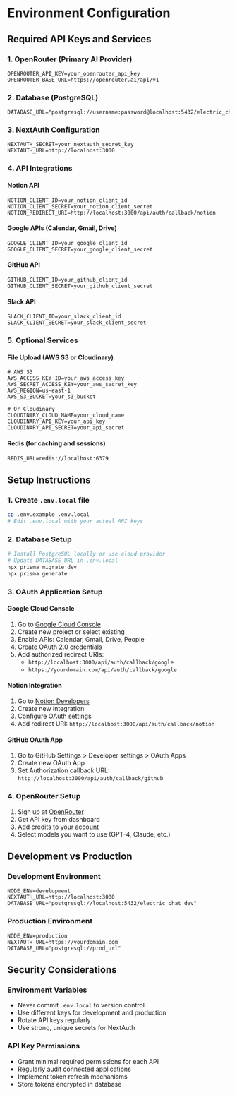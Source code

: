 # Environment Configuration

## Required API Keys and Services

### 1. OpenRouter (Primary AI Provider)
```env
OPENROUTER_API_KEY=your_openrouter_api_key
OPENROUTER_BASE_URL=https://openrouter.ai/api/v1
```

### 2. Database (PostgreSQL)
```env
DATABASE_URL="postgresql://username:password@localhost:5432/electric_chat"
```

### 3. NextAuth Configuration
```env
NEXTAUTH_SECRET=your_nextauth_secret_key
NEXTAUTH_URL=http://localhost:3000
```

### 4. API Integrations

#### Notion API
```env
NOTION_CLIENT_ID=your_notion_client_id
NOTION_CLIENT_SECRET=your_notion_client_secret
NOTION_REDIRECT_URI=http://localhost:3000/api/auth/callback/notion
```

#### Google APIs (Calendar, Gmail, Drive)
```env
GOOGLE_CLIENT_ID=your_google_client_id
GOOGLE_CLIENT_SECRET=your_google_client_secret
```

#### GitHub API
```env
GITHUB_CLIENT_ID=your_github_client_id
GITHUB_CLIENT_SECRET=your_github_client_secret
```

#### Slack API
```env
SLACK_CLIENT_ID=your_slack_client_id
SLACK_CLIENT_SECRET=your_slack_client_secret
```

### 5. Optional Services

#### File Upload (AWS S3 or Cloudinary)
```env
# AWS S3
AWS_ACCESS_KEY_ID=your_aws_access_key
AWS_SECRET_ACCESS_KEY=your_aws_secret_key
AWS_REGION=us-east-1
AWS_S3_BUCKET=your_s3_bucket

# Or Cloudinary
CLOUDINARY_CLOUD_NAME=your_cloud_name
CLOUDINARY_API_KEY=your_api_key
CLOUDINARY_API_SECRET=your_api_secret
```

#### Redis (for caching and sessions)
```env
REDIS_URL=redis://localhost:6379
```

## Setup Instructions

### 1. Create `.env.local` file
```bash
cp .env.example .env.local
# Edit .env.local with your actual API keys
```

### 2. Database Setup
```bash
# Install PostgreSQL locally or use cloud provider
# Update DATABASE_URL in .env.local
npx prisma migrate dev
npx prisma generate
```

### 3. OAuth Application Setup

#### Google Cloud Console
1. Go to [Google Cloud Console](https://console.cloud.google.com/)
2. Create new project or select existing
3. Enable APIs: Calendar, Gmail, Drive, People
4. Create OAuth 2.0 credentials
5. Add authorized redirect URIs:
   - `http://localhost:3000/api/auth/callback/google`
   - `https://yourdomain.com/api/auth/callback/google`

#### Notion Integration
1. Go to [Notion Developers](https://www.notion.so/my-integrations)
2. Create new integration
3. Configure OAuth settings
4. Add redirect URI: `http://localhost:3000/api/auth/callback/notion`

#### GitHub OAuth App
1. Go to GitHub Settings > Developer settings > OAuth Apps
2. Create new OAuth App
3. Set Authorization callback URL: `http://localhost:3000/api/auth/callback/github`

### 4. OpenRouter Setup
1. Sign up at [OpenRouter](https://openrouter.ai/)
2. Get API key from dashboard
3. Add credits to your account
4. Select models you want to use (GPT-4, Claude, etc.)

## Development vs Production

### Development Environment
```env
NODE_ENV=development
NEXTAUTH_URL=http://localhost:3000
DATABASE_URL="postgresql://localhost:5432/electric_chat_dev"
```

### Production Environment
```env
NODE_ENV=production
NEXTAUTH_URL=https://yourdomain.com
DATABASE_URL="postgresql://prod_url"
```

## Security Considerations

### Environment Variables
- Never commit `.env.local` to version control
- Use different keys for development and production
- Rotate API keys regularly
- Use strong, unique secrets for NextAuth

### API Key Permissions
- Grant minimal required permissions for each API
- Regularly audit connected applications
- Implement token refresh mechanisms
- Store tokens encrypted in database
